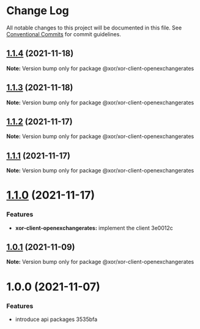 # Change Log

All notable changes to this project will be documented in this file.
See [Conventional Commits](https://conventionalcommits.org) for commit guidelines.

## [1.1.4](/compare/@xor/xor-client-openexchangerates@1.1.3...@xor/xor-client-openexchangerates@1.1.4) (2021-11-18)

**Note:** Version bump only for package @xor/xor-client-openexchangerates





## [1.1.3](/compare/@xor/xor-client-openexchangerates@1.1.2...@xor/xor-client-openexchangerates@1.1.3) (2021-11-18)

**Note:** Version bump only for package @xor/xor-client-openexchangerates





## [1.1.2](/compare/@xor/xor-client-openexchangerates@1.1.1...@xor/xor-client-openexchangerates@1.1.2) (2021-11-17)

**Note:** Version bump only for package @xor/xor-client-openexchangerates





## [1.1.1](/compare/@xor/xor-client-openexchangerates@1.1.0...@xor/xor-client-openexchangerates@1.1.1) (2021-11-17)

**Note:** Version bump only for package @xor/xor-client-openexchangerates





# [1.1.0](/compare/@xor/xor-client-openexchangerates@1.0.1...@xor/xor-client-openexchangerates@1.1.0) (2021-11-17)


### Features

* **xor-client-openexchangerates:** implement the client 3e0012c





## [1.0.1](/compare/@xor/xor-client-openexchangerates@1.0.0...@xor/xor-client-openexchangerates@1.0.1) (2021-11-09)

**Note:** Version bump only for package @xor/xor-client-openexchangerates





# 1.0.0 (2021-11-07)


### Features

* introduce api packages 3535bfa

